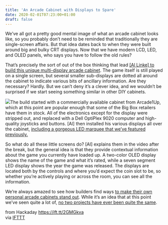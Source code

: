 ```yaml
---
title: 'An Arcade Cabinet with Displays to Spare'
date: 2020-02-01T07:23:00+01:00
draft: false
---
```


We’ve all got a pretty good mental image of what an arcade cabinet looks like, so you probably don’t need to be reminded that traditionally they are single-screen affairs. But that idea dates back to when they were built around big and bulky CRT displays. Now that we have modern LCD, LED, and OLED panels, who says you have to follow the old rules?

That’s precisely the sort of out of the box thinking that lead [\[Al Linke\] to build this unique multi-display arcade cabinet](https://www.instructables.com/id/Arcade1Up-Mod-With-LED-Marquee-and-Sub-Displays/). The game itself is still played on a single screen, but several smaller sub-displays are dotted all around the cabinet to indicate various bits of ancillary information. Are they necessary? Hardly. But we can’t deny it’s a clever idea, and we wouldn’t be surprised if we start seeing something similar in other DIY cabinets.

[![](https://hackaday.com/wp-content/uploads/2020/01/subpanelarcade_detail.jpg?w=400)](https://hackaday.com/wp-content/uploads/2020/01/subpanelarcade_detail.jpg)The build started with a commercially available cabinet from Arcade1Up, which at this point are popular enough that some of the Big Box retailers have them in stock. All of the electronics except for the display were stripped out, and replaced with a Dell OptiPlex 9020 computer and high-quality joysticks and buttons. \[Al\] then installed his various displays all over the cabinet, [including a gorgeous LED marquee that we’ve featured previously.](https://hackaday.com/2019/04/04/arcade-with-led-marquee-shows-off-your-game/)

So what do all these little screens do? \[Al\] explains them in the video after the break, but the general idea is that they provide contextual information about the game you currently have loaded up. A two-color OLED display shows the name of the game and what it’s rated, while a seven segment LED display shows the year the game was released. The displays are located both by the controls and where you’d expect the coin slot to be, so whether you’re actively playing or across the room, you can see all the information.

We’re always amazed to see how builders find ways [to make their own personal arcade cabinets stand out](https://hackaday.com/2016/07/29/the-prettiest-darn-arcade-cabinet-youll-see-today/). While it’s an idea that at this point we’ve seen quite a lot of, [no two projects have ever been quite the same](https://hackaday.com/2018/01/14/bartop-arcade-cabinet-build-skips-the-kit/).

  
  
from Hackaday https://ift.tt/2GMGkva  
via [IFTTT](https://ifttt.com/?ref=da&site=blogger)